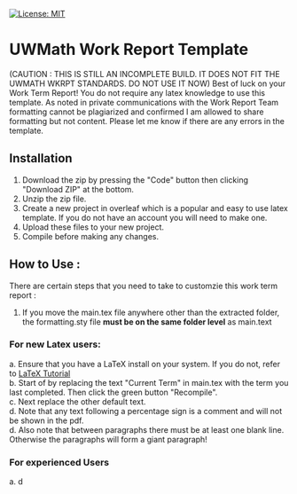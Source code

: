 [![License: MIT](https://img.shields.io/badge/License-MIT-yellow.svg)](https://raw.githubusercontent.com/kj3moraes/mathWorkReportTemplate/main/LICENSE)

# UWMath Work Report Template

(CAUTION : THIS IS STILL AN INCOMPLETE BUILD. IT DOES NOT FIT THE UWMATH WKRPT STANDARDS. DO NOT USE IT NOW)
Best of luck on your Work Term Report! You do not require any latex knowledge to use this template. As noted in private communications with the Work Report Team formatting cannot be plagiarized and confirmed I am allowed to share formatting but not content. Please let me know if there are any errors in the template. 

## Installation

1. Download the zip by pressing the "Code" button then clicking "Download ZIP" at the bottom. 
2. Unzip the zip file.
3. Create a new project in overleaf which is a popular and easy to use latex template. If you do not have an account you will need to make one. 
4. Upload these files to your new project.
5. Compile before making any changes. 

## How to Use :
There are certain steps that you need to take to customzie this work term report :
1. If you move the main.tex file anywhere other than the extracted folder, the formatting.sty file **must be on the same folder level** as main.text  
### For new Latex users:

a. Ensure that you have a LaTeX install on your system. If you do not, refer to [LaTeX Tutorial](https://latex-tutorial.com/tutorials/)   
b. Start of by replacing the text "Current Term" in main.tex with the term you last completed. Then click the green button "Recompile".   
c. Next replace the other default text.   
d. Note that any text following a percentage sign is a comment and will not be shown in the pdf.   
d. Also note that between paragraphs there must be at least one blank line. Otherwise the paragraphs will form a giant paragraph!  

### For experienced Users 
a. d
